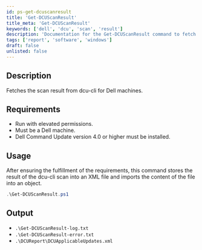 ```yaml
---
id: ps-get-dcuscanresult
title: 'Get-DCUScanResult'
title_meta: 'Get-DCUScanResult'
keywords: ['dell', 'dcu', 'scan', 'result']
description: 'Documentation for the Get-DCUScanResult command to fetch the scan result from dcu-cli for Dell machines.'
tags: ['report', 'software', 'windows']
draft: false
unlisted: false
---
```


## Description
Fetches the scan result from dcu-cli for Dell machines.

## Requirements
- Run with elevated permissions.
- Must be a Dell machine.
- Dell Command Update version 4.0 or higher must be installed.

## Usage
After ensuring the fulfillment of the requirements, this command stores the result of the dcu-cli scan into an XML file and imports the content of the file into an object.

```powershell
.\Get-DCUScanResult.ps1
```

## Output
- `.\Get-DCUScanResult-log.txt`
- `.\Get-DCUScanResult-error.txt`
- `.\DCUReport\DCUApplicableUpdates.xml`



